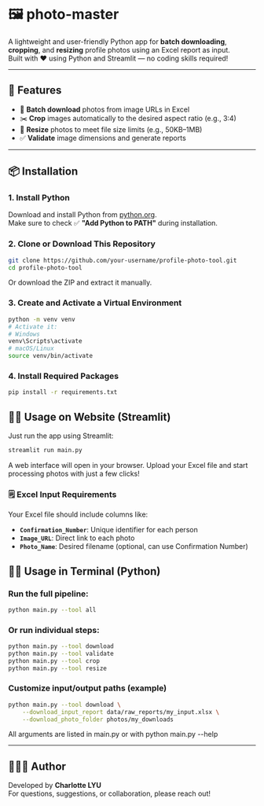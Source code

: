 # 🖼️ photo-master
A lightweight and user-friendly Python app for **batch downloading**, **cropping**, and **resizing** profile photos using an Excel report as input.  
Built with ❤️ using Python and Streamlit — no coding skills required!

---

## 🚀 Features

- 🔽 **Batch download** photos from image URLs in Excel
- ✂️ **Crop** images automatically to the desired aspect ratio (e.g., 3:4)
- 📏 **Resize** photos to meet file size limits (e.g., 50KB–1MB)
- ✅ **Validate** image dimensions and generate reports

---

## 📦 Installation

### 1. Install Python  
Download and install Python from [python.org](https://www.python.org/downloads).  
Make sure to check ✅ **"Add Python to PATH"** during installation.

### 2. Clone or Download This Repository

```bash
git clone https://github.com/your-username/profile-photo-tool.git
cd profile-photo-tool
```

Or download the ZIP and extract it manually.

### 3. Create and Activate a Virtual Environment

```bash
python -m venv venv
# Activate it:
# Windows
venv\Scripts\activate
# macOS/Linux
source venv/bin/activate
```

### 4. Install Required Packages

```bash
pip install -r requirements.txt
```

## 🏃‍♀️ Usage on Website (Streamlit)

Just run the app using Streamlit:
```bash
streamlit run main.py
```
A web interface will open in your browser.
Upload your Excel file and start processing photos with just a few clicks!

### 🗒️ Excel Input Requirements

Your Excel file should include columns like:

- **`Confirmation_Number`**: Unique identifier for each person
- **`Image_URL`**: Direct link to each photo
- **`Photo_Name`**: Desired filename (optional, can use Confirmation Number)


## 🏃‍♀️ Usage in Terminal (Python)

### Run the full pipeline:
```bash
python main.py --tool all
```

### Or run individual steps:
```bash
python main.py --tool download
python main.py --tool validate
python main.py --tool crop
python main.py --tool resize
```

### Customize input/output paths (example)
```bash
python main.py --tool download \
    --download_input_report data/raw_reports/my_input.xlsx \
    --download_photo_folder photos/my_downloads
```
All arguments are listed in main.py or with python main.py --help


---

## 👩🏻‍💻 Author

Developed by **Charlotte LYU**  
For questions, suggestions, or collaboration, please reach out!
